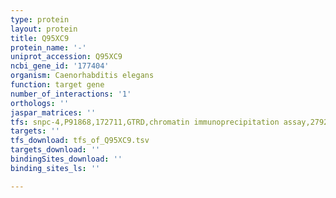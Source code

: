 ```yaml
---
type: protein
layout: protein
title: Q95XC9
protein_name: '-'
uniprot_accession: Q95XC9
ncbi_gene_id: '177404'
organism: Caenorhabditis elegans
function: target gene
number_of_interactions: '1'
orthologs: ''
jaspar_matrices: ''
tfs: snpc-4,P91868,172711,GTRD,chromatin immunoprecipitation assay,27924024%5Buid%5D,No
targets: ''
tfs_download: tfs_of_Q95XC9.tsv
targets_download: ''
bindingSites_download: ''
binding_sites_ls: ''

---
```

